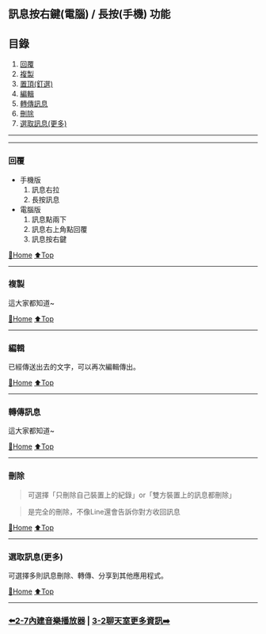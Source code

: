 ## 訊息按右鍵(電腦) / 長按(手機) 功能

## 目錄
1) [回覆](#回覆)
2) [複製](#複製)
3) [置頂(釘選)](#置頂(釘選))
4) [編輯](#編輯)
5) [轉傳訊息](#轉傳訊息)
6) [刪除](#刪除)
7) [選取訊息(更多)](#選取訊息(更多))

---
---

### 回覆
- 手機版
    1) 訊息右拉
    2) 長按訊息
- 電腦版
    1) 訊息點兩下
    2) 訊息右上角點回覆
    3) 訊息按右鍵


[🔱Home](../README.md)  [⬆️Top](#目錄)

---

### 複製
這大家都知道~

[🔱Home](../README.md)  [⬆️Top](#目錄)

---

### 編輯
已經傳送出去的文字，可以再次編輯傳出。

[🔱Home](../README.md)  [⬆️Top](#目錄)

---

### 轉傳訊息
這大家都知道~

[🔱Home](../README.md)  [⬆️Top](#目錄)

---

### 刪除

> 可選擇「只刪除自己裝置上的紀錄」or「雙方裝置上的訊息都刪除」

> 是完全的刪除，不像Line還會告訴你對方收回訊息

[🔱Home](../README.md)  [⬆️Top](#目錄)

---

### 選取訊息(更多)
可選擇多則訊息刪除、轉傳、分享到其他應用程式。

[🔱Home](../README.md)  [⬆️Top](#目錄)

---
### [⬅️2-7內建音樂播放器](../Ep2環境介紹/2-7內建音樂播放器.md) | [3-2聊天室更多資訊➡️](./3-2聊天室更多資訊.md)